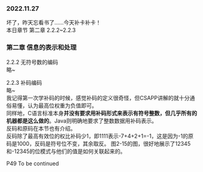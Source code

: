 ### 2022.11.27
坏了，昨天忘看书了……今天补卡补卡！  
本日章节 第二章 2.2.2~2.2.3  

### 第二章 信息的表示和处理  
2.2.2 无符号数的编码  
略~  

2.2.3 补码编码  
略~  
我记得第一次学补码的时候，感觉补码的定义很奇怪，但CSAPP讲解的就十分通俗易懂，认为最高位权重为负值即可。  
同样地，C语言标准本身**并没有要求用补码形式来表示有符号整数，但几乎所有的机器都是这么做的**。Java则明确地要求了整数数据用补码表示。  
反码和原码在本节也有介绍。  
反码除了最高有效位的权比补码少1，即1111表示-7+4+2+1=-1，这是因为-1的原码是1000，反码是符号位不变，其余取反。
图2-15的图，很好地展示了12345和-12345的位模式与他们的值是如何关联起来的。

P49 To be continued